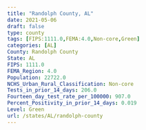 ```yaml
---
title: "Randolph County, AL"
date: 2021-05-06
draft: false
type: county
tags: [FIPS:1111.0,FEMA:4.0,Non-core,Green]
categories: [AL]
County: Randolph County
State: AL
FIPS: 1111.0
FEMA_Region: 4.0
Population: 22722.0
NCHS_Urban_Rural_Classification: Non-core
Tests_in_prior_14_days: 206.0
Fourteen_day_test_rate_per_100000: 907.0
Percent_Positivity_in_prior_14_days: 0.019
Level: Green
url: /states/AL/randolph-county
---
```



